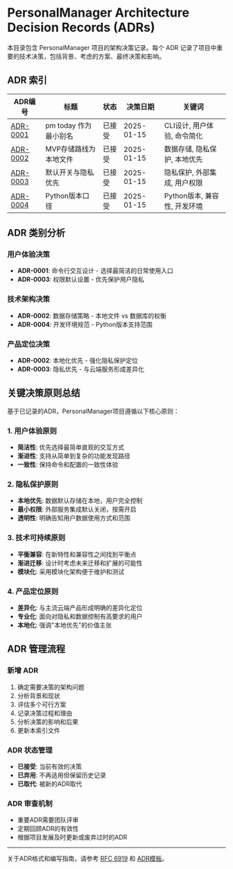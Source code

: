 # PersonalManager Architecture Decision Records (ADRs)

本目录包含 PersonalManager 项目的架构决策记录。每个 ADR 记录了项目中重要的技术决策，包括背景、考虑的方案、最终决策和影响。

## ADR 索引

| ADR编号 | 标题 | 状态 | 决策日期 | 关键词 |
|---------|------|------|----------|--------|
| [ADR-0001](ADR-0001.md) | pm today 作为最小别名 | 已接受 | 2025-01-15 | CLI设计, 用户体验, 命令简化 |
| [ADR-0002](ADR-0002.md) | MVP存储路线为本地文件 | 已接受 | 2025-01-15 | 数据存储, 隐私保护, 本地优先 |
| [ADR-0003](ADR-0003.md) | 默认开关与隐私优先 | 已接受 | 2025-01-15 | 隐私保护, 外部集成, 用户权限 |
| [ADR-0004](ADR-0004.md) | Python版本口径 | 已接受 | 2025-01-15 | Python版本, 兼容性, 开发环境 |

## ADR 类别分析

### 用户体验决策
- **ADR-0001**: 命令行交互设计 - 选择最简洁的日常使用入口
- **ADR-0003**: 权限默认设置 - 优先保护用户隐私

### 技术架构决策  
- **ADR-0002**: 数据存储策略 - 本地文件 vs 数据库的权衡
- **ADR-0004**: 开发环境规范 - Python版本支持范围

### 产品定位决策
- **ADR-0002**: 本地化优先 - 强化隐私保护定位
- **ADR-0003**: 隐私优先 - 与云端服务形成差异化

## 关键决策原则总结

基于已记录的ADR，PersonalManager项目遵循以下核心原则：

### 1. 用户体验原则
- **简洁性**: 优先选择最简单直观的交互方式
- **渐进性**: 支持从简单到复杂的功能发现路径
- **一致性**: 保持命令和配置的一致性体验

### 2. 隐私保护原则
- **本地优先**: 数据默认存储在本地，用户完全控制
- **最小权限**: 外部服务集成默认关闭，按需开启
- **透明性**: 明确告知用户数据使用方式和范围

### 3. 技术可持续原则
- **平衡兼容**: 在新特性和兼容性之间找到平衡点
- **渐进迁移**: 设计时考虑未来迁移和扩展的可能性
- **模块化**: 采用模块化架构便于维护和测试

### 4. 产品定位原则
- **差异化**: 与主流云端产品形成明确的差异化定位
- **专业化**: 面向对隐私和数据控制有高要求的用户
- **本地化**: 强调"本地优先"的价值主张

## ADR 管理流程

### 新增 ADR
1. 确定需要决策的架构问题
2. 分析背景和现状
3. 评估多个可行方案
4. 记录决策过程和理由
5. 分析决策的影响和后果
6. 更新本索引文件

### ADR 状态管理
- **已接受**: 当前有效的决策
- **已弃用**: 不再适用但保留历史记录  
- **已取代**: 被新的ADR取代

### ADR 审查机制
- 重要ADR需要团队评审
- 定期回顾ADR的有效性
- 根据项目发展及时更新或废弃过时的ADR

---

关于ADR格式和编写指南，请参考 [RFC 6919](https://tools.ietf.org/rfc/rfc6919.txt) 和 [ADR模板](https://github.com/joelparkerhenderson/architecture_decision_record)。